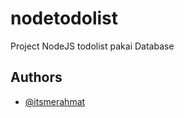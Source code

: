 # nodetodolist

Project NodeJS todolist pakai Database


## Authors

- [@itsmerahmat](https://www.github.com/itsmerahmat)

